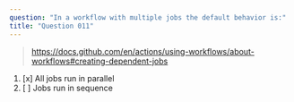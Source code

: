 ```yaml
---
question: "In a workflow with multiple jobs the default behavior is:"
title: "Question 011"
---
```


> https://docs.github.com/en/actions/using-workflows/about-workflows#creating-dependent-jobs
1. [x] All jobs run in parallel
1. [ ] Jobs run in sequence
